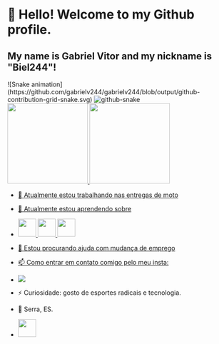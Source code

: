 # 👋 Hello! Welcome to my Github profile.
## My name is Gabriel Vitor and my nickname is "Biel244"!
<div>
 ![Snake animation](https://github.com/gabrielv244/gabrielv244/blob/output/github-contribution-grid-snake.svg)

   <picture>
  <source media="(prefers-color-scheme: dark)" srcset="github-snake-dark.svg" />
  <source media="(prefers-color-scheme: light)" srcset="github-snake.svg" />
  <img alt="github-snake" src="github-snake.svg" />
</picture>

</div>

<div>
<a href="[https://github.com/gabrielv244](https://github-readme-stats.vercel.app/api?username=anuraghazra&show_icons=true&theme=transparent)">
<img loading="lazy" height="180em" src="https://github-readme-stats.vercel.app/api/top-langs/?Gabrielv244&layout=compact&langs_count=7&theme=blue-green"/>
<img loading="lazy" height="180em" src="https://github-readme-stats.vercel.app/api?username=Gabrielv244&show_icons=true&theme=blue-green&include_all_commits=true&count_private=true"/>
</div>

- 🔭 Atualmente estou trabalhando nas entregas de moto
- 🌱 Atualmente estou aprendendo sobre
-  <img src="https://cdn.jsdelivr.net/gh/devicons/devicon/icons/html5/html5-original-wordmark.svg"  width="40" height="40" /> <img src="https://cdn.jsdelivr.net/gh/devicons/devicon/icons/css3/css3-original-wordmark.svg" width="40" height="40" /> 
            <img src="https://cdn.jsdelivr.net/gh/devicons/devicon/icons/javascript/javascript-original.svg" width="40" height="40" />
- 🤔 Estou procurando ajuda com mudança de emprego
- 📫 Como entrar em contato comigo pelo meu insta:
- <a href="https://instagram.com/gabriel_v160" target="_blank"><img loading="lazy" src="https://img.shields.io/badge/-Instagram-%23E4405F?style=for-the-badge&logo=instagram&logoColor=white" target="_blank"></a>
- ⚡ Curiosidade: gosto de esportes radicais e tecnologia.
- 📍 Serra, ES.

- <img src="https://cdn.jsdelivr.net/gh/devicons/devicon/icons/devicon/devicon-line.svg" width="40" height="40" />
